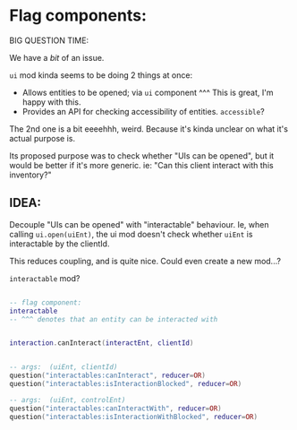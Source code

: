 

# Flag components:

BIG QUESTION TIME:

We have a *bit* of an issue.

`ui` mod kinda seems to be doing 2 things at once:
- Allows entities to be opened; via `ui` component
    ^^^ This is great, I'm happy with this.
- Provides an API for checking accessibility of entities. `accessible`? 

The 2nd one is a bit eeeehhh, weird.
Because it's kinda unclear on what it's actual purpose is.

Its proposed purpose was to check whether "UIs can be opened",
but it would be better if it's more generic.
ie:
"Can this client interact with this inventory?"



## IDEA:
Decouple "UIs can be opened" with "interactable" behaviour.
Ie, when calling `ui.open(uiEnt)`, the ui mod doesn't check whether `uiEnt`
is interactable by the clientId.

This reduces coupling, and is quite nice.
Could even create a new mod...?

`interactable` mod?
```lua

-- flag component:
interactable
-- ^^^ denotes that an entity can be interacted with


interaction.canInteract(interactEnt, clientId)


-- args:  (uiEnt, clientId)
question("interactables:canInteract", reducer=OR)
question("interactables:isInteractionBlocked", reducer=OR)

-- args:  (uiEnt, controlEnt)
question("interactables:canInteractWith", reducer=OR)
question("interactables:isInteractionWithBlocked", reducer=OR)



```


